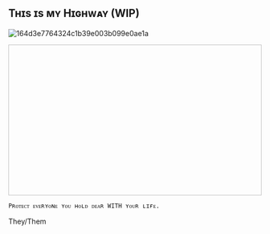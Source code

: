 ## Tʜɪs ɪs ᴍʏ Hɪɢʜᴡᴀʏ (WIP)
![164d3e7764324c1b39e003b099e0ae1a](https://github.com/user-attachments/assets/c8a2dd7f-3c27-4353-af2a-db928512acde)

<img scr="![164d3e7764324c1b39e003b099e0ae1a](https://github.com/user-attachments/assets/c8a2dd7f-3c27-4353-af2a-db928512acde)" width=600 height=300>

` Pʀᴏᴛᴇᴄᴛ ᴇᴠᴇʀʏᴏɴᴇ ʏᴏᴜ ʜᴏʟᴅ ᴅᴇᴀʀ WITH ʏᴏᴜʀ ʟɪғᴇ. `



They/Them

